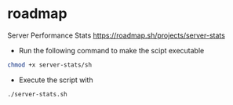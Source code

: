# roadmap
Server Performance Stats
https://roadmap.sh/projects/server-stats

- Run the following command to make the scipt executable
```bash
chmod +x server-stats/sh
```

- Execute the script with
```bash
./server-stats.sh



